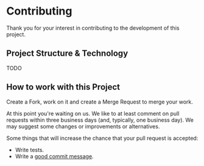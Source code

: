 # Contributing

Thank you for your interest in contributing to the development of this project.

## Project Structure & Technology

TODO

## How to work with this Project

Create a Fork, work on it and create a Merge Request to merge your work.

At this point you're waiting on us.
We like to at least comment on pull requests within three business days (and, typically, one business day).
We may suggest some changes or improvements or alternatives.

Some things that will increase the chance that your pull request is accepted:

* Write tests.
* Write a [good commit message][commit].

[commit]: http://tbaggery.com/2008/04/19/a-note-about-git-commit-messages.html
